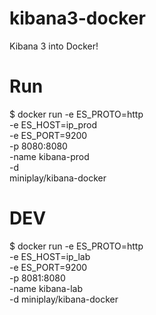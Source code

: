 # kibana3-docker
Kibana 3 into Docker!

# Run

$ docker run -e ES_PROTO=http \
             -e ES_HOST=ip_prod \
             -e ES_PORT=9200 \
             -p 8080:8080 \
             -name kibana-prod \
             -d \
             miniplay/kibana-docker
# DEV

$ docker run -e ES_PROTO=http \
             -e ES_HOST=ip_lab \
             -e ES_PORT=9200 \
             -p 8081:8080 \
             -name kibana-lab \
             -d miniplay/kibana-docker
             
